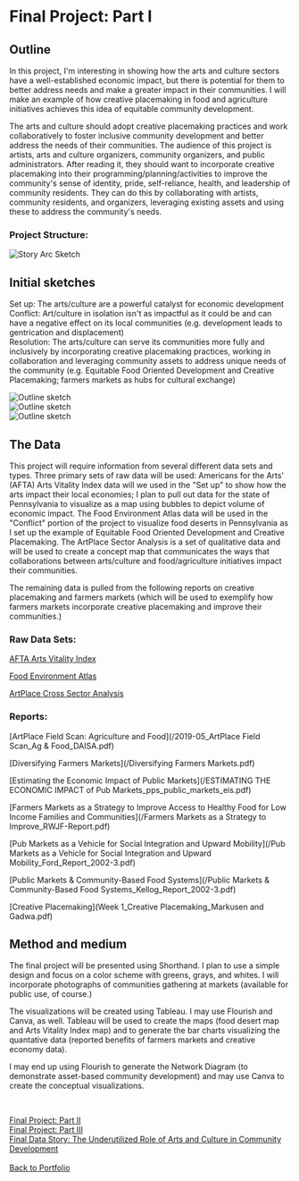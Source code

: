 <h1> Final Project: Part I </h1>

<h2>Outline</h2>

In this project, I'm interesting in showing how the arts and culture sectors have a well-established economic impact, but there is potential for them to better address needs and make a greater impact in their communities. I will make an example of how creative placemaking in food and agriculture initiatives achieves this idea of equitable community development. 

The arts and culture should adopt creative placemaking practices and work collaboratively to foster inclusive community development and better address the needs of their communities. The audience of this project is artists, arts and culture organizers, community organizers, and public administrators. After reading it, they should want to incorporate creative placemaking into their programming/planning/activities to improve the community's sense of identity, pride, self-reliance, health, and leadership of community residents. They can do this by collaborating with artists, community residents, and organizers, leveraging existing assets and using these to address the community's needs. 

<h3>Project Structure:</h3>

![Story Arc Sketch](/File_000.jpeg)


<h2>Initial sketches</h2>

Set up: The arts/culture are a powerful catalyst for economic development <br>
Conflict: Art/culture in isolation isn't as impactful as it could be and can have a negative effect on its local communities (e.g. development leads to gentrication and displacement)<br>
Resolution: The arts/culture can serve its communities more fully and inclusively by incorporating creative placemaking practices, working in collaboration and leveraging community assets to address unique needs of the community (e.g. Equitable Food Oriented Development and Creative Placemaking; farmers markets as hubs for cultural exchange)

![Outline sketch](/File_002.jpeg) <br>
![Outline sketch](/File_001.jpeg) <br>
![Outline sketch](/File_003.jpeg) <br>


<h2>The Data</h2>

This project will require information from several different data sets and types. Three primary sets of raw data will be used: Americans for the Arts' (AFTA) Arts Vitality Index data will we used in the "Set up" to show how the arts impact their local economies; I plan to pull out data for the state of Pennsylvania to visualize as a map using bubbles to depict volume of economic impact. The Food Environment Atlas data will be used in the "Conflict" portion of the project to visualize food deserts in Pennsylvania as I set up the example of Equitable Food Oriented Development and Creative Placemaking. The ArtPlace Sector Analysis is a set of qualitative data and will be used to create a concept map that communicates the ways that collaborations between arts/culture and food/agriculture initiatives impact their communities. 

The remaining data is pulled from the following reports on creative placemaking and farmers markets (which will be used to exemplify how farmers markets incorporate creative placemaking and improve their communities.)

<h3>Raw Data Sets:</h3> 

[AFTA Arts Vitality Index](/36984-0001-Data.xlsx)

[Food Environment Atlas](/FoodEnvironmentAtlas.xls)

[ArtPlace Cross Sector Analysis](/2020-12_ArtPlace-Cross-Sector-Analysis_FINAL.xlsx)


<h3>Reports:</h3> 

[ArtPlace Field Scan: Agriculture and Food](/2019-05_ArtPlace Field Scan_Ag & Food_DAISA.pdf)

[Diversifying Farmers Markets](/Diversifying Farmers Markets.pdf)

[Estimating the Economic Impact of Public Markets](/ESTIMATING THE ECONOMIC IMPACT of Pub Markets_pps_public_markets_eis.pdf)

[Farmers Markets as a Strategy to Improve Access to Healthy Food for Low Income Families and Communities](/Farmers Markets as a Strategy to Improve_RWJF-Report.pdf)

[Pub Markets as a Vehicle for Social Integration and Upward Mobility](/Pub Markets as a Vehicle for Social Integration and Upward Mobility_Ford_Report_2002-3.pdf)

[Public Markets & Community-Based Food Systems](/Public Markets & Community-Based Food Systems_Kellog_Report_2002-3.pdf)

[Creative Placemaking](Week 1_Creative Placemaking_Markusen and Gadwa.pdf)


<h2>Method and medium</h2>

The final project will be presented using Shorthand. I plan to use a simple design and focus on a color scheme with greens, grays, and whites. I will incorporate photographs of communities gathering at markets (available for public use, of course.) 

The visualizations will be created using Tableau. I may use Flourish and Canva, as well. Tableau will be used to create the maps (food desert map and Arts Vitality Index map) and to generate the bar charts visualizing the quantative data (reported benefits of farmers markets and creative economy data). 

I may end up using Flourish to generate the Network Diagram (to demonstrate asset-based community development) and may use Canva to create the conceptual visualizations. 

<br>


[Final Project: Part II](/final_project_ptII_Crittenden.md)
<br>
[Final Project: Part III](/final_project_ptIII_Crittenden.md)
<br>
[Final Data Story: The Underutilized Role of Arts and Culture in Community Development](https://carnegiemellon.shorthandstories.com/the-underutilized-role-of-arts-and-culture-in-community-development/index.html)
<br>
<br>
[Back to Portfolio](/portfolio)
